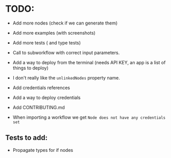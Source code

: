 # TODO:

- Add more nodes (check if we can generate them)
- Add more examples (with screenshots)
- Add more tests ( and type tests)
- Call to subworkflow with correct input parameters.
- Add a way to deploy from the terminal (needs API KEY, an app is a list of things to deploy)
- I don't really like the `unlinkedNodes` property name.

- Add credentials references
- Add a way to deploy credentials
- Add CONTRIBUTING.md

- When importing a workflow we get `Node does not have any credentials set`

## Tests to add:

- Propagate types for if nodes
